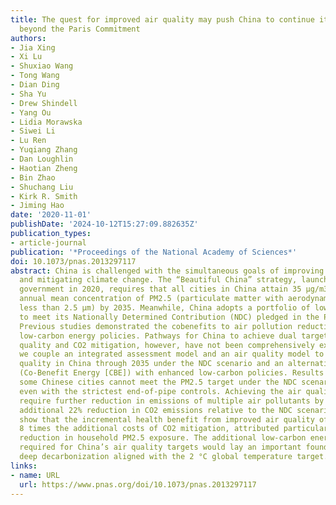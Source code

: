 ```yaml
---
title: The quest for improved air quality may push China to continue its CO2 reduction
  beyond the Paris Commitment
authors:
- Jia Xing
- Xi Lu
- Shuxiao Wang
- Tong Wang
- Dian Ding
- Sha Yu
- Drew Shindell
- Yang Ou
- Lidia Morawska
- Siwei Li
- Lu Ren
- Yuqiang Zhang
- Dan Loughlin
- Haotian Zheng
- Bin Zhao
- Shuchang Liu
- Kirk R. Smith
- Jiming Hao
date: '2020-11-01'
publishDate: '2024-10-12T15:27:09.882635Z'
publication_types:
- article-journal
publication: '*Proceedings of the National Academy of Sciences*'
doi: 10.1073/pnas.2013297117
abstract: China is challenged with the simultaneous goals of improving air quality
  and mitigating climate change. The “Beautiful China” strategy, launched by the Chinese
  government in 2020, requires that all cities in China attain 35 μg/m3 or below for
  annual mean concentration of PM2.5 (particulate matter with aerodynamic diameter
  less than 2.5 μm) by 2035. Meanwhile, China adopts a portfolio of low-carbon policies
  to meet its Nationally Determined Contribution (NDC) pledged in the Paris Agreement.
  Previous studies demonstrated the cobenefits to air pollution reduction from implementing
  low-carbon energy policies. Pathways for China to achieve dual targets of both air
  quality and CO2 mitigation, however, have not been comprehensively explored. Here,
  we couple an integrated assessment model and an air quality model to evaluate air
  quality in China through 2035 under the NDC scenario and an alternative scenario
  (Co-Benefit Energy [CBE]) with enhanced low-carbon policies. Results indicate that
  some Chinese cities cannot meet the PM2.5 target under the NDC scenario by 2035,
  even with the strictest end-of-pipe controls. Achieving the air quality target would
  require further reduction in emissions of multiple air pollutants by 6 to 32%, driving
  additional 22% reduction in CO2 emissions relative to the NDC scenario. Results
  show that the incremental health benefit from improved air quality of CBE exceeds
  8 times the additional costs of CO2 mitigation, attributed particularly to the cost-effective
  reduction in household PM2.5 exposure. The additional low-carbon energy polices
  required for China’s air quality targets would lay an important foundation for its
  deep decarbonization aligned with the 2 °C global temperature target.
links:
- name: URL
  url: https://www.pnas.org/doi/10.1073/pnas.2013297117
---
```

